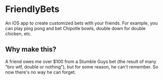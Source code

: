 # FriendlyBets

An iOS app to create customized bets with your friends. For example, you can play ping pong and bet Chipotle bowls, double down for double chicken, etc.

## Why make this?

A friend owes me over $100 from a Stumble Guys bet (the result of many "bro wtf, double or nothing"), but for some reason, he can't remember. So now there's no way he can forget.
